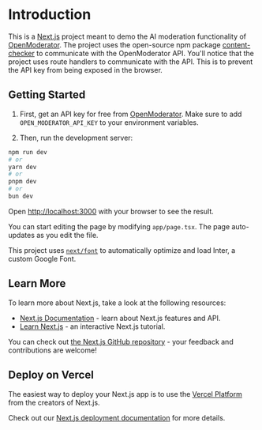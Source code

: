 # Introduction

This is a [Next.js](https://nextjs.org/) project meant to demo the AI moderation functionality of [OpenModerator](https://www.openmoderator.com).
The project uses the open-source npm package [content-checker](https://www.npmjs.com/package/content-checker) to communicate with the OpenModerator API.
You'll notice that the project uses route handlers to communicate with the API. This is to prevent the API key from being exposed in the browser.

## Getting Started

1) First, get an API key for free from [OpenModerator](https://www.openmoderator.com). Make sure to add `OPEN_MODERATOR_API_KEY` to your environment variables.

2) Then, run the development server:

```bash
npm run dev
# or
yarn dev
# or
pnpm dev
# or
bun dev
```

Open [http://localhost:3000](http://localhost:3000) with your browser to see the result.

You can start editing the page by modifying `app/page.tsx`. The page auto-updates as you edit the file.

This project uses [`next/font`](https://nextjs.org/docs/basic-features/font-optimization) to automatically optimize and load Inter, a custom Google Font.

## Learn More

To learn more about Next.js, take a look at the following resources:

- [Next.js Documentation](https://nextjs.org/docs) - learn about Next.js features and API.
- [Learn Next.js](https://nextjs.org/learn) - an interactive Next.js tutorial.

You can check out [the Next.js GitHub repository](https://github.com/vercel/next.js/) - your feedback and contributions are welcome!

## Deploy on Vercel

The easiest way to deploy your Next.js app is to use the [Vercel Platform](https://vercel.com/new?utm_medium=default-template&filter=next.js&utm_source=create-next-app&utm_campaign=create-next-app-readme) from the creators of Next.js.

Check out our [Next.js deployment documentation](https://nextjs.org/docs/deployment) for more details.
